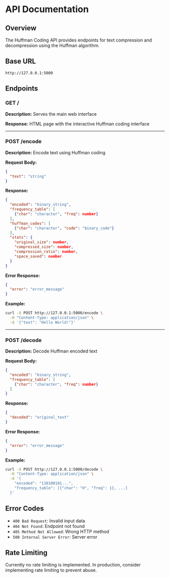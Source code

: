 # API Documentation

## Overview

The Huffman Coding API provides endpoints for text compression and decompression using the Huffman algorithm.

## Base URL

```
http://127.0.0.1:5000
```

## Endpoints

### GET /

**Description:** Serves the main web interface

**Response:** HTML page with the interactive Huffman coding interface

---

### POST /encode

**Description:** Encode text using Huffman coding

**Request Body:**
```json
{
  "text": "string"
}
```

**Response:**
```json
{
  "encoded": "binary_string",
  "frequency_table": [
    {"char": "character", "freq": number}
  ],
  "huffman_codes": [
    {"char": "character", "code": "binary_code"}
  ],
  "stats": {
    "original_size": number,
    "compressed_size": number,
    "compression_ratio": number,
    "space_saved": number
  }
}
```

**Error Response:**
```json
{
  "error": "error_message"
}
```

**Example:**
```bash
curl -X POST http://127.0.0.1:5000/encode \
  -H "Content-Type: application/json" \
  -d '{"text": "Hello World!"}'
```

---

### POST /decode

**Description:** Decode Huffman encoded text

**Request Body:**
```json
{
  "encoded": "binary_string",
  "frequency_table": [
    {"char": "character", "freq": number}
  ]
}
```

**Response:**
```json
{
  "decoded": "original_text"
}
```

**Error Response:**
```json
{
  "error": "error_message"
}
```

**Example:**
```bash
curl -X POST http://127.0.0.1:5000/decode \
  -H "Content-Type: application/json" \
  -d '{
    "encoded": "110100101...",
    "frequency_table": [{"char": "H", "freq": 1}, ...]
  }'
```

## Error Codes

- `400 Bad Request`: Invalid input data
- `404 Not Found`: Endpoint not found
- `405 Method Not Allowed`: Wrong HTTP method
- `500 Internal Server Error`: Server error

## Rate Limiting

Currently no rate limiting is implemented. In production, consider implementing rate limiting to prevent abuse.

